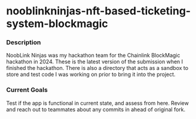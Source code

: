 # nooblinkninjas-nft-based-ticketing-system-blockmagic

### Description
NoobLink Ninjas was my hackathon team for the Chainlink BlockMagic hackathon in 2024.
These is the latest version of the submission when I finished the hackathon.
There is also a directory that acts as a sandbox to store and test code I was working on prior to bring it into the project.

### Current Goals
Test if the app is functional in current state, and assess from here. 
Review and reach out to teammates about any commits in ahead of original fork.
